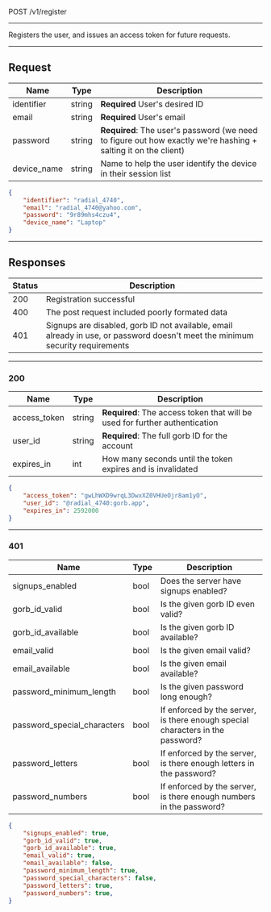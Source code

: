 POST /v1/register

---

Registers the user, and issues an access token for future requests.

---

## Request

|Name|Type|Description|
|-|-|-|
|identifier|string|**Required** User's desired ID|
|email|string|**Required** User's email|
|password|string|**Required**: The user's password (we need to figure out how exactly we're hashing + salting it on the client)|
|device_name|string|Name to help the user identify the device in their session list|

```json
{
    "identifier": "radial_4740",
    "email": "radial_4740@yahoo.com",
    "password": "9r89mhs4czu4",
    "device_name": "Laptop"
}
```

---

## Responses

|Status|Description|
|-|-|
|200|Registration successful|
|400|The post request included poorly formated data|
|401|Signups are disabled, gorb ID not available, email already in use, or password doesn't meet the minimum security requirements|

---

### 200

|Name|Type|Description|
|-|-|-|
|access_token|string|**Required**: The access token that will be used for further authentication|
|user_id|string|**Required**: The full gorb ID for the account|
|expires_in|int|How many seconds until the token expires and is invalidated|

```json
{
    "access_token": "gwLhWXD9wrqL3DwxXZ0VHUeOjr8am1yO",
    "user_id": "@radial_4740:gorb.app",
    "expires_in": 2592000
}
```

---

### 401

|Name|Type|Description|
|-|-|-|
|signups_enabled|bool|Does the server have signups enabled?| 
|gorb_id_valid|bool|Is the given gorb ID even valid?| 
|gorb_id_available|bool|Is the given gorb ID available?| 
|email_valid|bool|Is the given email valid?| 
|email_available|bool|Is the given email available?| 
|password_minimum_length|bool|Is the given password long enough?| 
|password_special_characters|bool|If enforced by the server, is there enough special characters in the password?| 
|password_letters|bool|If enforced by the server, is there enough letters in the password?| 
|password_numbers|bool|If enforced by the server, is there enough numbers in the password?| 

```json
{   
    "signups_enabled": true,
    "gorb_id_valid": true,
    "gorb_id_available": true,
    "email_valid": true,
    "email_available": false,
    "password_minimum_length": true,
    "password_special_characters": false,
    "password_letters": true,
    "password_numbers": true,
}
```